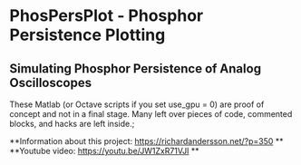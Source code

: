 # PhosPersPlot - Phosphor Persistence Plotting
## Simulating Phosphor Persistence of Analog Oscilloscopes

These Matlab (or Octave scripts if you set use_gpu = 0) are proof of concept and not in a final stage. Many left over pieces of code, commented blocks, and hacks are left inside.;

**Information about this project: https://richardandersson.net/?p=350 **
**Youtube video: https://youtu.be/JW1ZxR71VJI **
